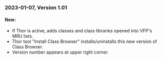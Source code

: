
### 2023-01-07, Version 1.01

#### New: 
* If Thor is active, adds classes and class libraries opened into VFP's MRU lists.
* Thor tool "Install Class Browser" installs/uninstalls this new version of Class Browser.
* Version number appears at upper right corner.